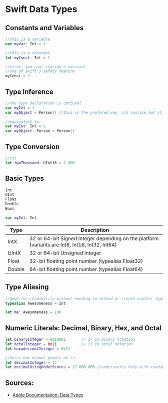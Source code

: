 # Swift Data Types

## Constants and Variables

```swift
//this is a variable
var myVar: Int = 1

//this is a constant
let myConst: Int = 1

//error: you cant reasign a constant
//one of swift's safety feature
myConst = 2
```

## Type Inference
```swift
//the type declaration is optional
var myInt = 1
var myObject = Person() //this is the prefered way, its concise but still readable

//equivalent to:
var myInt: Int = 1
var myObject: Person = Person()
```

## Type Conversion
```swift
//int
let twoThousand: UInt16 = 2_000
```

## Basic Types
```swift
Int
UInt
Float
Double
Bool

var myInt: Int
```

Type   | Description
------ | -----------------------------------------------------------------------------------------------
IntX   | 32 or 64-bit Signed Integer depending on the platform (variants are Int8, Int16, Int32, Int64)
UIntX  | 32 or 64-bit Unsigned Integer
Float  | 32-bit floating point number (typealias Float32)
Double | 64-bit floating point number (typealias Float64)

## Type Aliasing
```swift
//good for readibility without needing to extend or create another type
typealias Awesomeness = Int

let me: Awesomeness = 100
```

## Numeric Literals: Decimal, Binary, Hex, and Octal
```swift
let binaryInteger = 0b10001       // 17 in binary notation
let octalInteger = 0o21           // 17 in octal notation
let hexadecimalInteger = 0x11

//heres how normal people do it:
let decimalInteger = 17
let decimalUsingUnderScores = 17_000_000 //underscores help with readability

```

## Sources:
* [Apple Documentation: Data Types](https://developer.apple.com/library/ios/documentation/Swift/Conceptual/Swift_Programming_Language/TheBasics.html)
